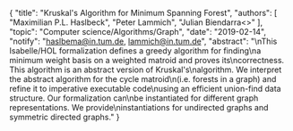 {
    "title": "Kruskal's Algorithm for Minimum Spanning Forest",
    "authors": [
        "Maximilian P.L. Haslbeck",
        "Peter Lammich",
        "Julian Biendarra<>"
    ],
    "topic": "Computer science/Algorithms/Graph",
    "date": "2019-02-14",
    "notify": "haslbema@in.tum.de, lammich@in.tum.de",
    "abstract": "\nThis Isabelle/HOL formalization defines a greedy algorithm for finding\na minimum weight basis on a weighted matroid and proves its\ncorrectness. This algorithm is an abstract version of Kruskal's\nalgorithm.  We interpret the abstract algorithm for the cycle matroid\n(i.e. forests in a graph) and refine it to imperative executable code\nusing an efficient union-find data structure.  Our formalization can\nbe instantiated for different graph representations. We provide\ninstantiations for undirected graphs and symmetric directed graphs."
}